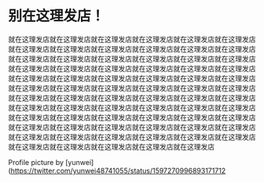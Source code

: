 # 别在这理发店！

就在这理发店就在这理发店就在这理发店就在这理发店就在这理发店就在这理发店就在这理发店就在这理发店就在这理发店就在这理发店就在这理发店就在这理发店就在这理发店就在这理发店就在这理发店就在这理发店就在这理发店就在这理发店就在这理发店就在这理发店就在这理发店就在这理发店就在这理发店就在这理发店就在这理发店就在这理发店就在这理发店就在这理发店就在这理发店就在这理发店就在这理发店就在这理发店就在这理发店就在这理发店就在这理发店就在这理发店就在这理发店就在这理发店就在这理发店就在这理发店就在这理发店就在这理发店就在这理发店就在这理发店就在这理发店就在这理发店就在这理发店就在这理发店就在这理发店就在这理发店就在这理发店就在这理发店就在这理发店就在这理发店就在这理发店就在这理发店就在这理发店就在这理发店就在这理发店就在这理发店就在这理发店就在这理发店就在这理发店就在这理发店就在这理发店就在这理发店就在这理发店就在这理发店就在这理发店就在这理发店就在这理发店

Profile picture by [yunwei](https://twitter.com/yunwei48741055/status/1597270996893171712
